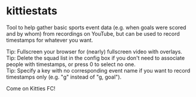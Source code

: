 # kittiestats

Tool to help gather basic sports event data (e.g. when goals were scored and by whom) from recordings on YouTube, but can be used to record timestamps for whatever you want.

Tip: Fullscreen your browser for (nearly) fullscreen video with overlays.<br>
Tip: Delete the squad list in the config box if you don't need to associate people with timestamps, or press 0 to select no one.<br>
Tip: Specify a key with no corresponding event name if you want to record timestamps only (e.g. "g" instead of "g, goal").

Come on Kitties FC!
